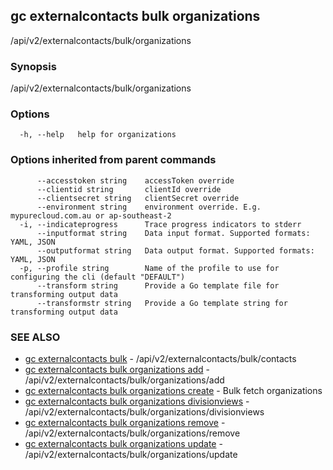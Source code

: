 ## gc externalcontacts bulk organizations

/api/v2/externalcontacts/bulk/organizations

### Synopsis

/api/v2/externalcontacts/bulk/organizations

### Options

```
  -h, --help   help for organizations
```

### Options inherited from parent commands

```
      --accesstoken string    accessToken override
      --clientid string       clientId override
      --clientsecret string   clientSecret override
      --environment string    environment override. E.g. mypurecloud.com.au or ap-southeast-2
  -i, --indicateprogress      Trace progress indicators to stderr
      --inputformat string    Data input format. Supported formats: YAML, JSON
      --outputformat string   Data output format. Supported formats: YAML, JSON
  -p, --profile string        Name of the profile to use for configuring the cli (default "DEFAULT")
      --transform string      Provide a Go template file for transforming output data
      --transformstr string   Provide a Go template string for transforming output data
```

### SEE ALSO

* [gc externalcontacts bulk](gc_externalcontacts_bulk.html)	 - /api/v2/externalcontacts/bulk/contacts
* [gc externalcontacts bulk organizations add](gc_externalcontacts_bulk_organizations_add.html)	 - /api/v2/externalcontacts/bulk/organizations/add
* [gc externalcontacts bulk organizations create](gc_externalcontacts_bulk_organizations_create.html)	 - Bulk fetch organizations
* [gc externalcontacts bulk organizations divisionviews](gc_externalcontacts_bulk_organizations_divisionviews.html)	 - /api/v2/externalcontacts/bulk/organizations/divisionviews
* [gc externalcontacts bulk organizations remove](gc_externalcontacts_bulk_organizations_remove.html)	 - /api/v2/externalcontacts/bulk/organizations/remove
* [gc externalcontacts bulk organizations update](gc_externalcontacts_bulk_organizations_update.html)	 - /api/v2/externalcontacts/bulk/organizations/update


